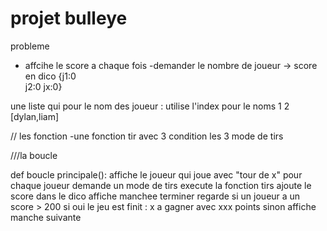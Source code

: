 # projet bulleye

probleme

- affcihe le score a chaque fois
-demander le nombre de joueur -> score en dico
                                 {j1:0 \
                                  j2:0
                                  jx:0}

une liste qui pour le nom des joueur : utilise l'index pour le noms
1      2
[dylan,liam]

// les fonction
-une fonction tir
avec 3 condition
les 3 mode de tirs

///la boucle

def boucle principale():
    affiche le joueur qui joue  avec "tour de x"
    pour chaque joueur
        demande un mode de tirs
        execute la fonction tirs
        ajoute le score dans le dico
    affiche manchee terminer
    regarde si un joueur a un score > 200
    si oui le jeu est finit : x a gagner avec xxx points
    sinon affiche manche suivante
